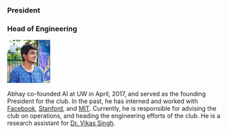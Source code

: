 ### President
### Head of Engineering
<img src="./assets/abhay.jpg" alt="drawing" width="100"/>

Abhay co-founded AI at UW in April, 2017, and served as the founding President for the club. In the past, he has interned and worked with [Facebook](facebook.com), [Stanford](stanford.edu), and [MIT](mit.edu). Currently, he is responsible for advising the club on operations, and heading the engineering efforts of the club. He is a research assistant for [Dr. Vikas Singh](http://www.biostat.wisc.edu/~vsingh/).

